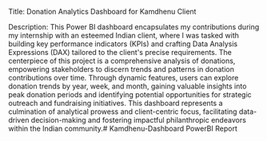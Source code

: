 Title: Donation Analytics Dashboard for Kamdhenu Client

Description: This Power BI dashboard encapsulates my contributions during my internship with an esteemed Indian client, where I was tasked with building key performance indicators (KPIs) and crafting Data Analysis Expressions (DAX) tailored to the client's precise requirements. The centerpiece of this project is a comprehensive analysis of donations, empowering stakeholders to discern trends and patterns in donation contributions over time. Through dynamic features, users can explore donation trends by year, week, and month, gaining valuable insights into peak donation periods and identifying potential opportunities for strategic outreach and fundraising initiatives. This dashboard represents a culmination of analytical prowess and client-centric focus, facilitating data-driven decision-making and fostering impactful philanthropic endeavors within the Indian community.# Kamdhenu-Dashboard
PowerBI Report
